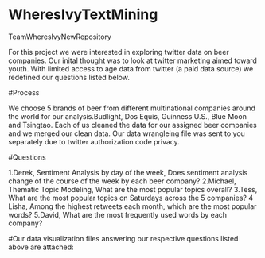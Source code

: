 # WheresIvyTextMining
TeamWheresIvyNewRepository

For this project we were interested in exploring twitter data on beer companies. Our inital thought was to look at twitter marketing aimed toward youth. With limited access to age data from twitter (a paid data source) we redefined our questions listed below.

#Process

We choose 5 brands of beer from different multinational companies around the world for our analysis.Budlight, Dos Equis, Guinness U.S., Blue Moon and Tsingtao. Each of us cleaned the data for our assigned beer companies and we merged our clean data. Our data wrangleing file was sent to you separately due to twitter authorization code privacy.

#Questions

1.Derek, Sentiment Analysis by day of the week, Does sentiment analysis change of the     course of the week by each beer company?
2.Michael, Thematic Topic Modeling, What are the most popular topics overall? 
3.Tess, What are the most popular topics on Saturdays across the 5 companies?
4 Lisha, Among the highest retweets each month, which are the most popular words?
5.David, What are the most frequently used words by each company?

#Our data visualization files answering our respective questions listed above are attached:
